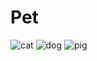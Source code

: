 # Pet
![cat](https://user-images.githubusercontent.com/81166916/111995701-ccd12a00-8b4b-11eb-8772-2bc02aa8596c.jpg)
![dog](https://user-images.githubusercontent.com/81166916/111995718-d2c70b00-8b4b-11eb-8a01-c2b286361477.jpg)
![pig](https://user-images.githubusercontent.com/81166916/111995743-d9ee1900-8b4b-11eb-905f-d6ac0928719e.jpg)
